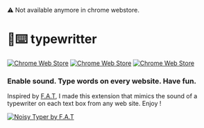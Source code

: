 :warning: Not available anymore in chrome webstore.


# :mega::keyboard: typewritter 

[![Chrome Web Store](https://img.shields.io/chrome-web-store/v/claghgmjcobhejbicpgjdloejbchakho.svg?style=for-the-badge)](https://chrome.google.com/webstore/detail/typewritter/claghgmjcobhejbicpgjdloejbchakho) [![Chrome Web Store](https://img.shields.io/chrome-web-store/users/claghgmjcobhejbicpgjdloejbchakho.svg?style=for-the-badge)](https://chrome.google.com/webstore/detail/typewritter/claghgmjcobhejbicpgjdloejbchakho) [![Chrome Web Store](https://img.shields.io/chrome-web-store/price/claghgmjcobhejbicpgjdloejbchakho.svg?style=for-the-badge)](https://chrome.google.com/webstore/detail/typewritter/claghgmjcobhejbicpgjdloejbchakho)

### Enable sound. Type words on every website. Have fun.

Inspired by [F.A.T](http://fffff.at/noisy-typer-a-typewriter-for-your-laptop/), I made this extension that mimics the sound of a typewriter on each text box from any web site. Enjoy !


[![Noisy Typer by F.A.T](https://i.vimeocdn.com/video/317678203.webp?mw=500&mh=400)](https://vimeo.com/45668483 "Noisy Typer by F.A.T - Click to Watch!")

